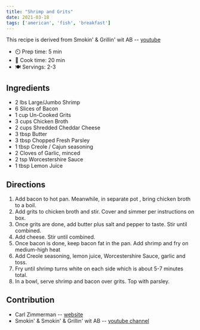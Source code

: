 ```yaml
---
title: "Shrimp and Grits"
date: 2021-03-18
tags: ['american', 'fish', 'breakfast']
---
```


This recipe is derived from Smokin' & Grillin' wit AB -- [youtube](https://youtu.be/cjlDBPlTqS0)

- ⏲️ Prep time: 5 min
- 🍳 Cook time: 20 min
- 🍽️ Servings: 2-3

## Ingredients

- 2 lbs Large/Jumbo Shrimp
- 6 Slices of Bacon
- 1 cup Un-Cooked Grits
- 3 cups Chicken Broth
- 2 cups Shredded Cheddar Cheese
- 3 tbsp Butter
- 3 tbsp Chopped Fresh Parsley
- 1 tbsp Creole / Cajun seasoning
- 2 Cloves of Garlic, minced
- 2 tsp Worcestershire Sauce
- 1 tbsp Lemon Juice

## Directions

1. Add bacon to hot pan. Meanwhile, in separate pot , bring chicken broth to a boil. 
2. Add grits to chicken broth and stir. Cover and simmer per instructions on box.
3. Once grits are done, add butter plus salt and pepper to taste. Stir until combined.
4. Add cheese. Stir until combined.
5. Once bacon is done, keep bacon fat in the pan. Add shrimp and fry on medium-high heat
6. Add Creole seasoning, lemon juice, Worcestershire Sauce, garlic and toss. 
7. Fry until shrimp turns white on each side which is about 5-7 minutes total. 
8. In a bowl, serve shrimp and bacon over grits. Top with parsley. 

## Contribution

- Carl Zimmerman -- [website](https://codingwithcarl.com)
- Smokin' & Smokin' & Grillin' wit AB -- [youtube channel](https://www.youtube.com/channel/UC6tJ9C5SBvK6b-0cejoc4vg)
